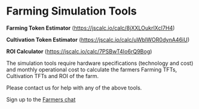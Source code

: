 # Farming Simulation Tools


**Farming Token Estimator** (https://jscalc.io/calc/8jXXLOukrlXcI7H4)

**Cultivation Token Estimator** (https://jscalc.io/calc/uWbIWOR0dynA46iU)

**ROI Calculator** (https://jscalc.io/calc/7PSBwT4Io6rQ9Bog)

The simulation tools require hardware specifications (technology and cost) and monthly operational cost to calculate the farmers Farming TFTs, Cultivation  TFTs and ROI of the farm.

Please contact us for help with any of the above tools.

Sign up to the [Farmers chat](https://t.me/joinchat/BwOvO0NpZjNMHFx8wD_5nw)
